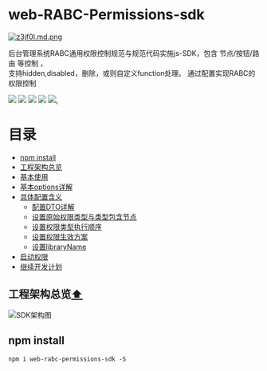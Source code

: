 # web-RABC-Permissions-sdk

[![z3jf0I.md.png](https://s1.ax1x.com/2022/11/23/z3jf0I.md.png)](https://imgse.com/i/z3jf0I)
<p>
后台管理系统RABC通用权限控制规范与规范代码实施js-SDK，包含 节点/按钮/路由 等控制 ，
<br />
支持hidden,disabled，删除，或则自定义function处理。  通过配置实现RABC的权限控制
</p>

<p align="left">
    <img src="https://www.oscs1024.com/platform/badge/liyuec/easyExcelJs.svg" />
    <img src="https://img.shields.io/badge/size-6.56kb-blue" />
    <img src="https://img.shields.io/badge/license-MIT-orange" />
    <img src="https://img.shields.io/badge/converage-50%25-red" />
    <img src="https://img.shields.io/badge/version-1.0.0-lightgrey" />,
</p>

# 目录
<ul>
  <li><a href="#npm-install">npm install</a></li>
  <li><a href="#工程架构总览">工程架构总览</a></li>
  <li><a href="#基本使用">基本使用</a></li>
  <li><a href="#基本options详解">基本options详解</a></li>
  <li>
    <a href="#接口">具体配置含义</a>
    <ul>
    <li><a href="#配置DTO详解">配置DTO详解</a></li>
      <li><a href="#设置原始权限类型与类型包含节点">设置原始权限类型与类型包含节点</a></li>
      <li><a href="#设置权限类型执行顺序">设置权限类型执行顺序</a></li>
      <li><a href="#设置权限生效方案">设置权限生效方案</a></li>
      <li><a href="#设置libraryName">设置libraryName</a></li>
    </ul>
  </li>
  <li><a href="#启动权限">启动权限</a></li>
  <li><a href="#继续开发计划">继续开发计划</a></li>
</ul>


## 工程架构总览[⬆](#目录)<!-- Link generated with jump2header -->

![SDK架构图](https://s1.ax1x.com/2022/11/23/z3WOmQ.png)

###

## npm install
```shell
npm i web-rabc-permissions-sdk -S
```